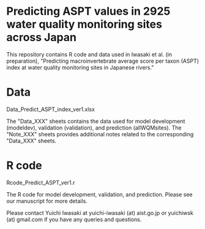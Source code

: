 # Predicting ASPT values in 2925 water quality monitoring sites across Japan
This repository contains R code and data used in Iwasaki et al. (in preparation), "Predicting macroinvertebrate average score per taxon (ASPT) index at water quality monitoring sites in Japanese rivers."

# Data
Data_Predict_ASPT_index_ver1.xlsx

The "Data_XXX" sheets contains the data used for model development (modeldev), validation (validation), and prediction (allWQMsites). The "Note_XXX" sheets provides additional notes related to the corresponding "Data_XXX" sheets.

# R code
Rcode_Predict_ASPT_ver1.r

The R code for model development, validation, and prediction. Please see our manuscript for more details.

Please contact Yuichi Iwasaki at yuichi-iwasaki (at) aist.go.jp or yuichiwsk (at) gmail.com if you have any queries and questions.
